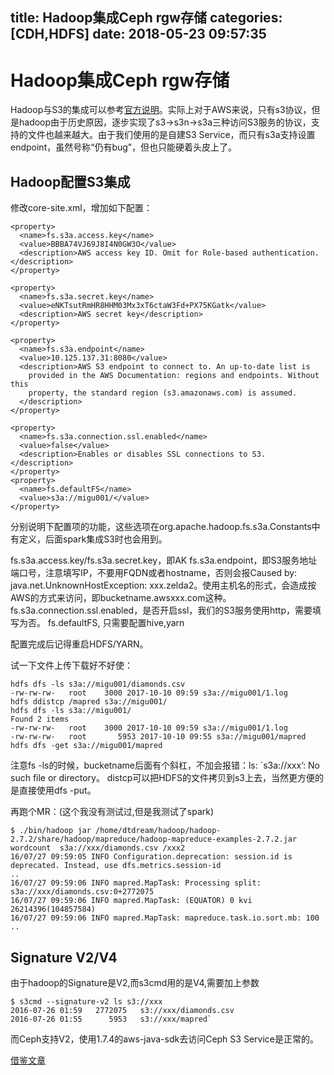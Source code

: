 title: Hadoop集成Ceph rgw存储
categories: [CDH,HDFS]
date: 2018-05-23 09:57:35
---
# Hadoop集成Ceph rgw存储
Hadoop与S3的集成可以参考[官方说明](http://hadoop.apache.org/docs/current/hadoop-aws/tools/hadoop-aws/index.html)。实际上对于AWS来说，只有s3协议，但是hadoop由于历史原因，逐步实现了s3->s3n->s3a三种访问S3服务的协议，支持的文件也越来越大。由于我们使用的是自建S3 Service，而只有s3a支持设置endpoint，虽然号称“仍有bug”，但也只能硬着头皮上了。
## Hadoop配置S3集成
修改core-site.xml，增加如下配置：
```
<property>
  <name>fs.s3a.access.key</name>
  <value>BBBA74VJ69J8I4N0GW3O</value>
  <description>AWS access key ID. Omit for Role-based authentication.</description>
</property>

<property>
  <name>fs.s3a.secret.key</name>
  <value>eNKTsutRmHR8HHM03Mx3xT6ctaW3Fd+PX75KGatk</value>
  <description>AWS secret key</description>
</property>

<property>
  <name>fs.s3a.endpoint</name>
  <value>10.125.137.31:8080</value>
  <description>AWS S3 endpoint to connect to. An up-to-date list is
    provided in the AWS Documentation: regions and endpoints. Without this
    property, the standard region (s3.amazonaws.com) is assumed.
  </description>
</property>

<property>
  <name>fs.s3a.connection.ssl.enabled</name>
  <value>false</value>
  <description>Enables or disables SSL connections to S3.</description>
</property>
<property>
  <name>fs.defaultFS</name>
  <value>s3a://migu001/</value>
</property>
```

分别说明下配置项的功能，这些选项在org.apache.hadoop.fs.s3a.Constants中有定义，后面spark集成S3时也会用到。

fs.s3a.access.key/fs.s3a.secret.key，即AK
fs.s3a.endpoint，即S3服务地址端口号，注意填写IP，不要用FQDN或者hostname，否则会报Caused by: java.net.UnknownHostException: xxx.zelda2。使用主机名的形式，会造成按AWS的方式来访问，即bucketname.awsxxx.com这种。
fs.s3a.connection.ssl.enabled，是否开启ssl，我们的S3服务使用http，需要填写为否。
fs.defaultFS, 只需要配置hive,yarn

配置完成后记得重启HDFS/YARN。

试一下文件上传下载好不好使：

```
hdfs dfs -ls s3a://migu001/diamonds.csv
-rw-rw-rw-   root    3000 2017-10-10 09:59 s3a://migu001/1.log
hdfs ddistcp /mapred s3a://migu001/
hdfs dfs -ls s3a://migu001/
Found 2 items
-rw-rw-rw-   root    3000 2017-10-10 09:59 s3a://migu001/1.log
-rw-rw-rw-   root       5953 2017-10-10 09:55 s3a://migu001/mapred
hdfs dfs -get s3a://migu001/mapred
```

注意fs -ls的时候，bucketname后面有个斜杠，不加会报错：ls: `s3a://xxx’: No such file or directory。 distcp可以把HDFS的文件拷贝到s3上去，当然更方便的是直接使用dfs -put。

再跑个MR：(这个我没有测试过,但是我测试了spark)
```
$ ./bin/hadoop jar /home/dtdream/hadoop/hadoop-2.7.2/share/hadoop/mapreduce/hadoop-mapreduce-examples-2.7.2.jar wordcount  s3a://xxx/diamonds.csv /xxx2
16/07/27 09:59:05 INFO Configuration.deprecation: session.id is deprecated. Instead, use dfs.metrics.session-id
..
16/07/27 09:59:06 INFO mapred.MapTask: Processing split: s3a://xxx/diamonds.csv:0+2772075
16/07/27 09:59:06 INFO mapred.MapTask: (EQUATOR) 0 kvi 26214396(104857584)
16/07/27 09:59:06 INFO mapred.MapTask: mapreduce.task.io.sort.mb: 100
..
```

## Signature V2/V4
由于hadoop的Signature是V2,而s3cmd用的是V4,需要加上参数
```
$ s3cmd --signature-v2 ls s3://xxx
2016-07-26 01:59   2772075   s3://xxx/diamonds.csv
2016-07-26 01:55      5953   s3://xxx/mapred`
```
而Ceph支持V2，使用1.7.4的aws-java-sdk去访问Ceph S3 Service是正常的。

[借鉴文章](https://ieevee.com/tech/2016/07/26/s3-2.html)